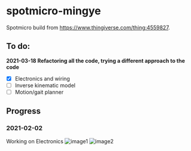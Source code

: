 # spotmicro-mingye
Spotmicro build from https://www.thingiverse.com/thing:4559827.
## To do:
**2021-03-18 Refactoring all the code, trying a different approach to the code**
- [x] Electronics and wiring
- [ ] Inverse kinematic model
- [ ] Motion/gait planner

## Progress
### 2021-02-02
Working on Electronics
![image1](images/image3.jpg)
![image2](images/image2.jpg)
